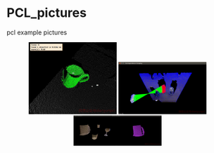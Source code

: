 # PCL_pictures
pcl example pictures

<center class="half">
    <img src="https://github.com/yaoli1992/PCL_pictures/blob/master/3D%20Matching%20scene1_0.jpg" width="200"/>
	<img src="https://github.com/yaoli1992/PCL_pictures/blob/master/Screenshot%20from%202017-08-15%2009_38_33.png" width="200"/>
	<img src="https://github.com/yaoli1992/PCL_pictures/blob/master/Screenshot%20from%202017-08-23%2015_57_19.jpg" width="200"/>
</center>